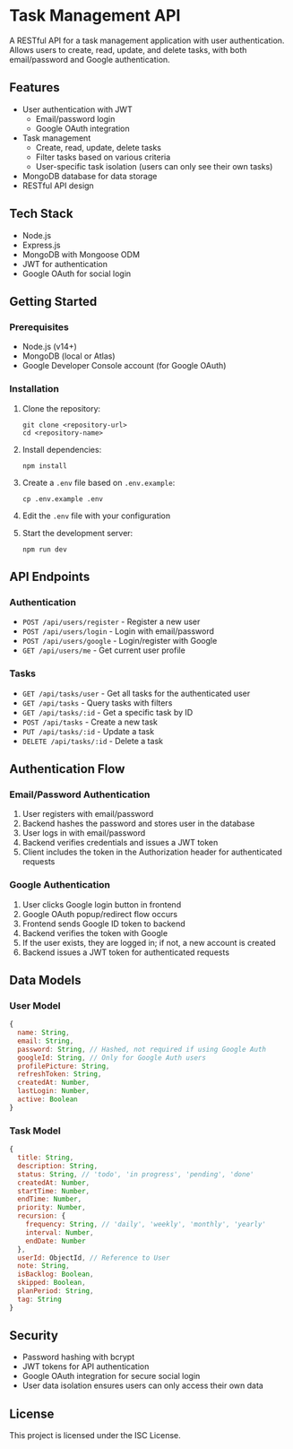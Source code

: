 # Task Management API

A RESTful API for a task management application with user authentication. Allows users to create, read, update, and delete tasks, with both email/password and Google authentication.

## Features

- User authentication with JWT
  - Email/password login
  - Google OAuth integration
- Task management
  - Create, read, update, delete tasks
  - Filter tasks based on various criteria
  - User-specific task isolation (users can only see their own tasks)
- MongoDB database for data storage
- RESTful API design

## Tech Stack

- Node.js
- Express.js
- MongoDB with Mongoose ODM
- JWT for authentication
- Google OAuth for social login

## Getting Started

### Prerequisites

- Node.js (v14+)
- MongoDB (local or Atlas)
- Google Developer Console account (for Google OAuth)

### Installation

1. Clone the repository:

   ```
   git clone <repository-url>
   cd <repository-name>
   ```

2. Install dependencies:

   ```
   npm install
   ```

3. Create a `.env` file based on `.env.example`:

   ```
   cp .env.example .env
   ```

4. Edit the `.env` file with your configuration

5. Start the development server:
   ```
   npm run dev
   ```

## API Endpoints

### Authentication

- `POST /api/users/register` - Register a new user
- `POST /api/users/login` - Login with email/password
- `POST /api/users/google` - Login/register with Google
- `GET /api/users/me` - Get current user profile

### Tasks

- `GET /api/tasks/user` - Get all tasks for the authenticated user
- `GET /api/tasks` - Query tasks with filters
- `GET /api/tasks/:id` - Get a specific task by ID
- `POST /api/tasks` - Create a new task
- `PUT /api/tasks/:id` - Update a task
- `DELETE /api/tasks/:id` - Delete a task

## Authentication Flow

### Email/Password Authentication

1. User registers with email/password
2. Backend hashes the password and stores user in the database
3. User logs in with email/password
4. Backend verifies credentials and issues a JWT token
5. Client includes the token in the Authorization header for authenticated requests

### Google Authentication

1. User clicks Google login button in frontend
2. Google OAuth popup/redirect flow occurs
3. Frontend sends Google ID token to backend
4. Backend verifies the token with Google
5. If the user exists, they are logged in; if not, a new account is created
6. Backend issues a JWT token for authenticated requests

## Data Models

### User Model

```javascript
{
  name: String,
  email: String,
  password: String, // Hashed, not required if using Google Auth
  googleId: String, // Only for Google Auth users
  profilePicture: String,
  refreshToken: String,
  createdAt: Number,
  lastLogin: Number,
  active: Boolean
}
```

### Task Model

```javascript
{
  title: String,
  description: String,
  status: String, // 'todo', 'in progress', 'pending', 'done'
  createdAt: Number,
  startTime: Number,
  endTime: Number,
  priority: Number,
  recursion: {
    frequency: String, // 'daily', 'weekly', 'monthly', 'yearly'
    interval: Number,
    endDate: Number
  },
  userId: ObjectId, // Reference to User
  note: String,
  isBacklog: Boolean,
  skipped: Boolean,
  planPeriod: String,
  tag: String
}
```

## Security

- Password hashing with bcrypt
- JWT tokens for API authentication
- Google OAuth integration for secure social login
- User data isolation ensures users can only access their own data

## License

This project is licensed under the ISC License.
